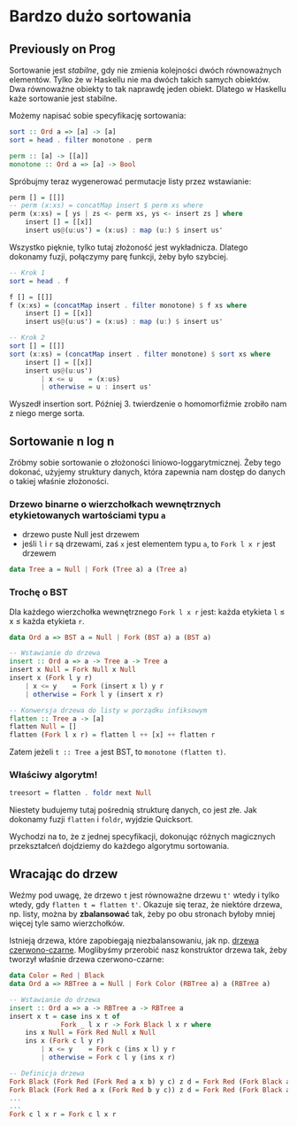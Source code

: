 # Bardzo dużo sortowania

## Previously on Prog

Sortowanie jest _stabilne_, gdy nie zmienia kolejności dwóch równoważnych elementów. Tylko że w Haskellu nie ma dwóch takich samych obiektów. Dwa równoważne obiekty to tak naprawdę jeden obiekt. Dlatego w Haskellu każe sortowanie jest stabilne.

Możemy napisać sobie specyfikację sortowania:

~~~ haskell
sort :: Ord a => [a] -> [a]
sort = head . filter monotone . perm

perm :: [a] -> [[a]]
monotone :: Ord a => [a] -> Bool
~~~

Spróbujmy teraz wygenerować permutacje listy przez wstawianie:

~~~ haskell
perm [] = [[]]
-- perm (x:xs) = concatMap insert $ perm xs where
perm (x:xs) = [ ys | zs <- perm xs, ys <- insert zs ] where
    insert [] = [[x]]
    insert us@(u:us') = (x:us) : map (u:) $ insert us'
~~~

Wszystko pięknie, tylko tutaj złożoność jest wykładnicza. Dlatego dokonamy fuzji, połączymy parę funkcji, żeby było szybciej.

~~~ haskell
-- Krok 1
sort = head . f

f [] = [[]]
f (x:xs) = (concatMap insert . filter monotone) $ f xs where
    insert [] = [[x]]
    insert us@(u:us') = (x:us) : map (u:) $ insert us'

-- Krok 2
sort [] = [[]]
sort (x:xs) = (concatMap insert . filter monotone) $ sort xs where
    insert [] = [[x]]
    insert us@(u:us')
        | x <= u    = (x:us)
        | otherwise = u : insert us'
~~~

Wyszedł insertion sort. Później 3. twierdzenie o homomorfiźmie zrobiło nam z niego merge sorta.

## Sortowanie n log n

Zróbmy sobie sortowanie o złożoności liniowo-loggarytmicznej. Żeby tego dokonać, użyjemy struktury danych, która zapewnia nam dostęp do danych o takiej właśnie złożoności.

### Drzewo binarne o wierzchołkach wewnętrznych etykietowanych wartościami typu `a`

- drzewo puste Null jest drzewem
- jeśli `l` i `r` są drzewami, zaś `x` jest elementem typu `a`, to `Fork l x r` jest drzewem

~~~ haskell
data Tree a = Null | Fork (Tree a) a (Tree a)
~~~

### Trochę o BST

Dla każdego wierzchołka wewnętrznego `Fork l x r` jest: każda etykieta `l` ≤ x ≤ każda etykieta `r`.

~~~ haskell
data Ord a => BST a = Null | Fork (BST a) a (BST a)

-- Wstawianie do drzewa
insert :: Ord a => a -> Tree a -> Tree a
insert x Null = Fork Null x Null
insert x (Fork l y r)
    | x <= y    = Fork (insert x l) y r
    | otherwise = Fork l y (insert x r)

-- Konwersja drzewa do listy w porządku infiksowym
flatten :: Tree a -> [a]
flatten Null = []
flatten (Fork l x r) = flatten l ++ [x] ++ flatten r
~~~

Zatem jeżeli `t :: Tree a` jest BST, to `monotone (flatten t)`.

### Właściwy algorytm!

~~~ haskell
treesort = flatten . foldr next Null
~~~

Niestety budujemy tutaj pośrednią strukturę danych, co jest złe. Jak dokonamy fuzji `flatten` i `foldr`, wyjdzie Quicksort.

Wychodzi na to, że z jednej specyfikacji, dokonując różnych magicznych przekształceń dojdziemy do każdego algorytmu sortowania.

## Wracając do drzew

Weźmy pod uwagę, że drzewo `t` jest równoważne drzewu `t'` wtedy i tylko wtedy, gdy `flatten t = flatten t'`. Okazuje się teraz, że niektóre drzewa, np. listy, można by **zbalansować** tak, żeby po obu stronach byłoby mniej więcej tyle samo wierzchołków.

Istnieją drzewa, które zapobiegają niezbalansowaniu, jak np. [drzewa czerwono-czarne](http://pl.wikipedia.org/wiki/Drzewo_czerwono-czarne). Moglibyśmy przerobić nasz konstruktor drzewa tak, żeby tworzył właśnie drzewa czerwono-czarne:

~~~ haskell
data Color = Red | Black
data Ord a => RBTree a = Null | Fork Color (RBTree a) a (RBTree a)

-- Wstawianie do drzewa
insert :: Ord a => a -> RBTree a -> RBTree a
insert x t = case ins x t of
             Fork _ l x r -> Fork Black l x r where
    ins x Null = Fork Red Null x Null
    ins x (Fork c l y r)
        | x <= y    = Fork c (ins x l) y r
        | otherwise = Fork c l y (ins x r)

-- Definicja drzewa
Fork Black (Fork Red (Fork Red a x b) y c) z d = Fork Red (Fork Black a x b) y (Fork Black c z d)
Fork Black (Fork Red a x (Fork Red b y c)) z d = Fork Red (Fork Black a x b) y (Fork Black c z d)
...
...
Fork c l x r = Fork c l x r
~~~

